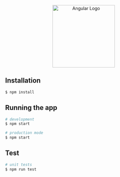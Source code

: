 <p align="center">
  <a href="http://angular.io/" target="blank"><img src="https://angular.io/assets/images/logos/angular/angular.svg" width="200" alt="Angular Logo" /></a>
</p>

## Installation

```bash
$ npm install
```

## Running the app

```bash
# development
$ npm start

# production mode
$ npm start
```

## Test

```bash
# unit tests
$ npm run test
```
